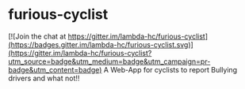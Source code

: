 # furious-cyclist

[![Join the chat at https://gitter.im/lambda-hc/furious-cyclist](https://badges.gitter.im/lambda-hc/furious-cyclist.svg)](https://gitter.im/lambda-hc/furious-cyclist?utm_source=badge&utm_medium=badge&utm_campaign=pr-badge&utm_content=badge)
A Web-App for cyclists to report Bullying drivers and what not!!
